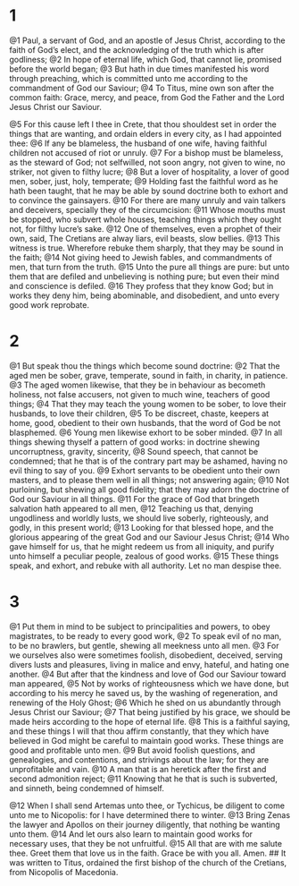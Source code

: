 # 1 
@1 Paul, a servant of God, and an apostle of Jesus Christ, according to the faith of God’s elect, and the acknowledging of the truth which is after godliness; @2 In hope of eternal life, which God, that cannot lie, promised before the world began; @3 But hath in due times manifested his word through preaching, which is committed unto me according to the commandment of God our Saviour; @4 To Titus, mine own son after the common faith: Grace, mercy, and peace, from God the Father and the Lord Jesus Christ our Saviour. 

@5 For this cause left I thee in Crete, that thou shouldest set in order the things that are wanting, and ordain elders in every city, as I had appointed thee: @6 If any be blameless, the husband of one wife, having faithful children not accused of riot or unruly. @7 For a bishop must be blameless, as the steward of God; not selfwilled, not soon angry, not given to wine, no striker, not given to filthy lucre; @8 But a lover of hospitality, a lover of good men, sober, just, holy, temperate; @9 Holding fast the faithful word as he hath been taught, that he may be able by sound doctrine both to exhort and to convince the gainsayers. @10 For there are many unruly and vain talkers and deceivers, specially they of the circumcision: @11 Whose mouths must be stopped, who subvert whole houses, teaching things which they ought not, for filthy lucre’s sake. @12 One of themselves, even a prophet of their own, said, The Cretians are alway liars, evil beasts, slow bellies. @13 This witness is true. Wherefore rebuke them sharply, that they may be sound in the faith; @14 Not giving heed to Jewish fables, and commandments of men, that turn from the truth. @15 Unto the pure all things are pure: but unto them that are defiled and unbelieving is nothing pure; but even their mind and conscience is defiled. @16 They profess that they know God; but in works they deny him, being abominable, and disobedient, and unto every good work reprobate. 

# 2 
@1 But speak thou the things which become sound doctrine: @2 That the aged men be sober, grave, temperate, sound in faith, in charity, in patience. @3 The aged women likewise, that they be in behaviour as becometh holiness, not false accusers, not given to much wine, teachers of good things; @4 That they may teach the young women to be sober, to love their husbands, to love their children, @5 To be discreet, chaste, keepers at home, good, obedient to their own husbands, that the word of God be not blasphemed. @6 Young men likewise exhort to be sober minded. @7 In all things shewing thyself a pattern of good works: in doctrine shewing uncorruptness, gravity, sincerity, @8 Sound speech, that cannot be condemned; that he that is of the contrary part may be ashamed, having no evil thing to say of you. @9 Exhort servants to be obedient unto their own masters, and to please them well in all things; not answering again; @10 Not purloining, but shewing all good fidelity; that they may adorn the doctrine of God our Saviour in all things. @11 For the grace of God that bringeth salvation hath appeared to all men, @12 Teaching us that, denying ungodliness and worldly lusts, we should live soberly, righteously, and godly, in this present world; @13 Looking for that blessed hope, and the glorious appearing of the great God and our Saviour Jesus Christ; @14 Who gave himself for us, that he might redeem us from all iniquity, and purify unto himself a peculiar people, zealous of good works. @15 These things speak, and exhort, and rebuke with all authority. Let no man despise thee. 

# 3 
@1 Put them in mind to be subject to principalities and powers, to obey magistrates, to be ready to every good work, @2 To speak evil of no man, to be no brawlers, but gentle, shewing all meekness unto all men. @3 For we ourselves also were sometimes foolish, disobedient, deceived, serving divers lusts and pleasures, living in malice and envy, hateful, and hating one another. @4 But after that the kindness and love of God our Saviour toward man appeared, @5 Not by works of righteousness which we have done, but according to his mercy he saved us, by the washing of regeneration, and renewing of the Holy Ghost; @6 Which he shed on us abundantly through Jesus Christ our Saviour; @7 That being justified by his grace, we should be made heirs according to the hope of eternal life. @8 This is a faithful saying, and these things I will that thou affirm constantly, that they which have believed in God might be careful to maintain good works. These things are good and profitable unto men. @9 But avoid foolish questions, and genealogies, and contentions, and strivings about the law; for they are unprofitable and vain. @10 A man that is an heretick after the first and second admonition reject; @11 Knowing that he that is such is subverted, and sinneth, being condemned of himself. 

@12 When I shall send Artemas unto thee, or Tychicus, be diligent to come unto me to Nicopolis: for I have determined there to winter. @13 Bring Zenas the lawyer and Apollos on their journey diligently, that nothing be wanting unto them. @14 And let ours also learn to maintain good works for necessary uses, that they be not unfruitful. @15 All that are with me salute thee. Greet them that love us in the faith. Grace be with you all. Amen. ## It was written to Titus, ordained the first bishop of the church of the Cretians, from Nicopolis of Macedonia.
